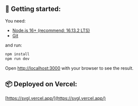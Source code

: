 ## 🚀 Getting started:

You need:

- [Node.js 16+ (recommend: 16.13.2 LTS)](https://nodejs.org/en/)
- [Git](https://git-scm.com/book/en/v2/Getting-Started-Installing-Git)

and run:

```bash
npm install
npm run dev
```

Open [http://localhost:3000](http://localhost:3000) with your browser to see the result.

## 📦 Deployed on Vercel:

[https://svgl.vercel.app/](https://svgl.vercel.app/)
